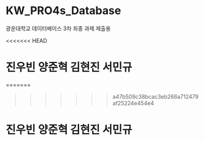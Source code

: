 # KW_PRO4s_Database
광운대학교 데이터베이스 3차 죄종 과제 제출용

<<<<<<< HEAD
# 진우빈 양준혁 김현진 서민규
=======
>>>>>>> a47b509c38bcac3eb266a712479af25224e454e4

# 진우빈 양준혁 김현진 서민규

